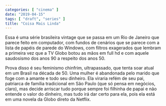 ```yaml
---
categories: [ "cinema" ]
date: "2019-04-15"
tags: [ "draft", "series" ]
title: "Coisa Mais Linda"
---
```

Essa é uma série brasileira vintage que se passa em um Rio de Janeiro
que parece feito em computador, com fundos de cenários que se parece
com a lista de papéis de parede do Windows, com filtros exagerados que
lembram a primeira vez que a TV Globo botou as mãos em full hd e com
aquele saudosismo dos anos 90 a respeito dos anos 50.

Prova disso é seu feminismo chinfrim, ultrapassado, que tenta soar
atual em um Brasil na década de 50. Uma mulher é abandonada pelo
marido que foge com a amante e todo seu dinheiro. Ela viraria refém
de seu pai, patriarca de família tradicional em São Paulo (que só
pensa em negócios, claro), mas decide arriscar tudo porque sempre foi
filhinha de papai e não entende o valor do dinheiro, mas tudo irá dar
certo para ela, pois ela está em uma novela da Globo direto da Netflix.
